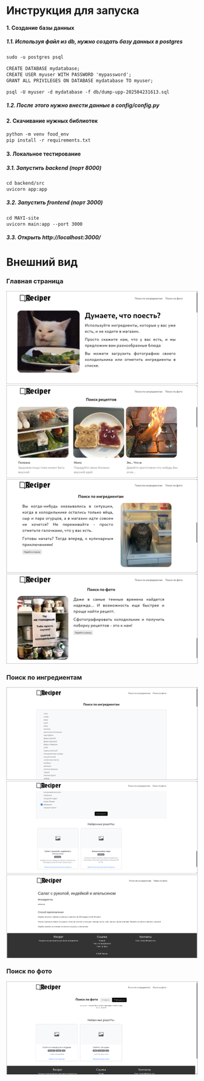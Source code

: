# Инструкция для запуска

#### 1. Создание базы данных

##### 1.1. Используя файл из db, нужно создать базу данных в postgres
```
sudo -u postgres psql
```
```
CREATE DATABASE mydatabase;
CREATE USER myuser WITH PASSWORD 'mypassword';
GRANT ALL PRIVILEGES ON DATABASE mydatabase TO myuser;
```
```
psql -U myuser -d mydatabase -f db/dump-upp-202504231613.sql
```
##### 1.2. После этого нужно внести данные в config/config.py

#### 2. Скачивание нужных библиотек
```
python -m venv food_env
pip install -r requirements.txt
```

#### 3. Локальное тестирование

##### 3.1. Запустить backend (порт 8000)
```
cd backend/src
uvicorn app:app
```
##### 3.2. Запустить frontend (порт 3000)
```
cd MAYI-site
uvicorn main:app --port 3000
```
##### 3.3. Открыть http://localhost:3000/

# Внешний вид
### Главная страница
![Image alt](https://github.com/Rualin/MAYI/raw/develop/images/image1.png)
![Image alt](https://github.com/Rualin/MAYI/raw/develop/images/image2.png)
![Image alt](https://github.com/Rualin/MAYI/raw/develop/images/image3.png)
![Image alt](https://github.com/Rualin/MAYI/raw/develop/images/image4.png)
### Поиск по ингредиентам
![Image alt](https://github.com/Rualin/MAYI/raw/develop/images/image5.png)
![Image alt](https://github.com/Rualin/MAYI/raw/develop/images/image6.png)
![Image alt](https://github.com/Rualin/MAYI/raw/develop/images/image7.png)
### Поиск по фото
![Image alt](https://github.com/Rualin/MAYI/raw/develop/images/image8.png)

